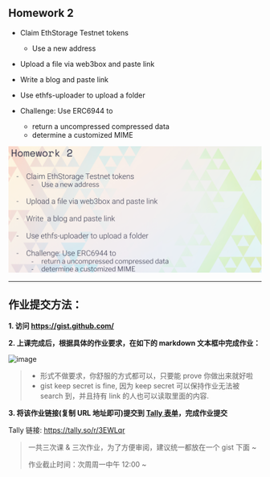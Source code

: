 ## Homework 2

- Claim EthStorage Testnet tokens
  - Use a new address

- Upload a file via web3box and paste link

- Write a blog and paste link

- Use ethfs-uploader to upload a folder

- Challenge: Use ERC6944 to
  - return a uncompressed compressed data 
  - determine a customized MIME

<img width="663" alt="task2" src="./task-2.png">

---

## 作业提交方法：


**1. 访问  https://gist.github.com/**

**2. 上课完成后，根据具体的作业要求，在如下的 markdown 文本框中完成作业：**

<img width="795" alt="image" src="https://github.com/CreatorsDAO/web3-protocol-co-learn/assets/33189338/b7ce5b6c-4428-4f18-a67d-b9a6d460c712">

> - 形式不做要求，你舒服的方式都可以，只要能 prove 你做出来就好啦
> - gist keep secret is fine, 因为 keep secret 可以保持作业无法被 search 到，并且持有 link 的人也可以读取里面的内容.

**3. 将该作业链接(复制 URL 地址即可)提交到 [Tally 表单](https://tally.so/r/3EWLqr)，完成作业提交**

Tally 链接: https://tally.so/r/3EWLqr

> 一共三次课 & 三次作业，为了方便审阅，建议统一都放在一个 gist 下面 ~
> 
> 作业截止时间：次周周一中午 12:00 ~

